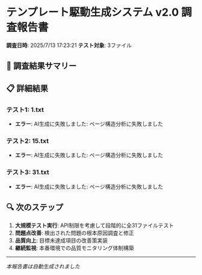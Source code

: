 # テンプレート駆動生成システム v2.0 調査報告書

**調査日時**: 2025/7/13 17:23:21
**テスト対象**: 3ファイル

## 🎯 調査結果サマリー

## 📋 詳細結果

### テスト1: 1.txt

- **エラー**: AI生成に失敗しました: ページ構造分析に失敗しました

### テスト2: 15.txt

- **エラー**: AI生成に失敗しました: ページ構造分析に失敗しました

### テスト3: 31.txt

- **エラー**: AI生成に失敗しました: ページ構造分析に失敗しました

## 🔍 次のステップ

1. **大規模テスト実行**: API制限を考慮して段階的に全31ファイルテスト
2. **問題点改善**: 検出された問題の根本原因調査と修正
3. **品質向上**: 目標未達成項目の改善策実装
4. **継続監視**: 本番環境での品質モニタリング体制構築

---
*本報告書は自動生成されました*
